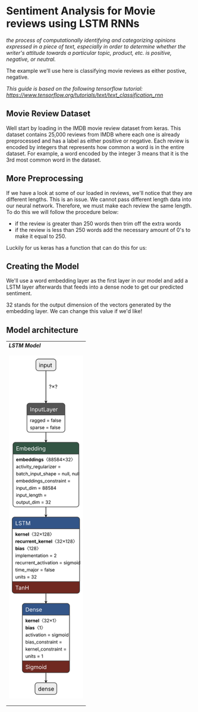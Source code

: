 # Sentiment Analysis for Movie reviews using LSTM RNNs


*the process of computationally identifying and categorizing opinions expressed in a piece of text, especially in order to determine whether the writer's attitude towards a particular topic, product, etc. is positive, negative, or neutral.*

The example we’ll use here is classifying movie reviews as either postive, negative.

*This guide is based on the following tensorflow tutorial: https://www.tensorflow.org/tutorials/text/text_classification_rnn*

## Movie Review Dataset
Well start by loading in the IMDB movie review dataset from keras. 
This dataset contains 25,000 reviews from IMDB where each one is already preprocessed and has a label as either positive or negative. 
Each review is encoded by integers that represents how common a word is in the entire dataset. For example, a word encoded by the integer 3 means that it is the 3rd most common word in the dataset.

## More Preprocessing
If we have a look at some of our loaded in reviews, we'll notice that they are different lengths. This is an issue. We cannot pass different length data into our neural network. Therefore, we must make each review the same length. To do this we will follow the procedure below:
- if the review is greater than 250 words then trim off the extra words
- if the review is less than 250 words add the necessary amount of 0's to make it equal to 250.

Luckily for us keras has a function that can do this for us:

## Creating the Model
We'll use a word embedding layer as the first layer in our model and add a LSTM layer afterwards that feeds into a dense node to get our predicted sentiment. 

32 stands for the output dimension of the vectors generated by the embedding layer. We can change this value if we'd like!

## Model architecture
<div align="center">
  <table>
    <tr>
      <td><b><i>LSTM Model</i></b></td>
    </tr>
    <tr>
      <td>
        <p align="center">
          <img src="app/models/movie_review_rnn.h5.svg" alt="alt" width="200">
        </p>
      </td>
    </tr>
  </table>
</div>

